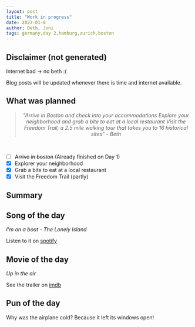 ```yaml
---
layout: post
title: "Work in progress"
date: 2023-01-8
author: Beth, Joni
tags: germany,day 2,hamburg,zurich,boston
---
```

## Disclaimer (not generated)
Internet bad -> no beth :(

Blog posts will be updated whenever there is time and internet available.

## What was planned

<div style="text-align: center;">
  <blockquote style="font-style: italic;">
    "Arrive in Boston and check into your accommodations
Explore your neighborhood and grab a bite to eat at a local restaurant
Visit the Freedom Trail, a 2.5 mile walking tour that takes you to 16 historical sites" - Beth
  </blockquote>
</div>
<br/>

- [ ] ~~Arrive in boston~~ (Already finished on Day 1)
- [X] Explorer your neighborhood
- [X] Grab a bite to eat at a local restaurant
- [X] Visit the Freedom Trail (partly)

## Summary
## Song of the day

_I'm on a boat - The Lonely Island_ 

Listen to it on [spotify](https://open.spotify.com/track/3IQSYqnKsCTMLWn2xE3HFT?si=1dcf02869c604bf5)

## Movie of the day
_Up in the air_ 

See the trailer on [imdb](https://www.imdb.com/title/tt1193138/)

## Pun of the day

Why was the airplane cold? Because it left its windows open!
